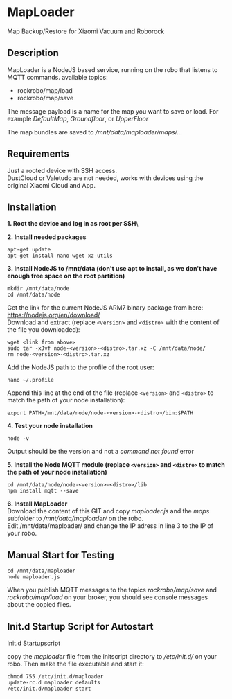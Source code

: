 # MapLoader
Map Backup/Restore for Xiaomi Vacuum and Roborock

## Description
MapLoader is a NodeJS based service, running on the robo that listens to MQTT commands.
available topics:
* rockrobo/map/load
* rockrobo/map/save

The message payload is a name for the map you want to save or load.
For example _DefaultMap_, _Groundfloor_, or _UpperFloor_

The map bundles are saved to _/mnt/data/maploader/maps/..._

## Requirements
Just a rooted device with SSH access.\
DustCloud or Valetudo are not needed, works with devices using the original Xiaomi Cloud and App.

## Installation
**1. Root the device and log in as root per SSH**\

**2. Install needed packages**
```
apt-get update
apt-get install nano wget xz-utils
```
**3. Install NodeJS to /mnt/data (don't use apt to install, as we don't have enough free space on the root partition)**
```
mkdir /mnt/data/node
cd /mnt/data/node
```
Get the link for the current NodeJS ARM7 binary package from here: https://nodejs.org/en/download/ \
Download and extract (replace `<version>` and `<distro>` with the content of the file you downloaded):
```
wget <link from above>
sudo tar -xJvf node-<version>-<distro>.tar.xz -C /mnt/data/node/
rm node-<version>-<distro>.tar.xz
```
Add the NodeJS path to the profile of the root user:
```
nano ~/.profile
```
Append this line at the end of the file (replace `<version>` and `<distro>` to match the path of your node installation):
```
export PATH=/mnt/data/node/node-<version>-<distro>/bin:$PATH
```
**4. Test your node installation**
```
node -v
```
Output should be the version and not a _command not found_ error
  
**5. Install the Node MQTT module (replace `<version>` and `<distro>` to match the path of your node installation)**
```
cd /mnt/data/node/node-<version>-<distro>/lib
npm install mqtt --save
```
**6. Install MapLoader**\
Download the content of this GIT and copy _maploader.js_ and the _maps_ subfolder to _/mnt/data/maploader/_ on the robo.\
Edit /mnt/data/maploader/ and change the IP adress in line 3 to the IP of your robo.

## Manual Start for Testing
```
cd /mnt/data/maploader
node maploader.js
```
When you publish MQTT messages to the topics _rockrobo/map/save_ and _rockrobo/map/load_ on your broker,
you should see console messages about the copied files. 

## Init.d Startup Script for Autostart
Init.d Startupscript

copy the _maploader_ file from the initscript directory to _/etc/init.d/_ on your robo. 
Then make the file executable and start it:

```
chmod 755 /etc/init.d/maploader
update-rc.d maploader defaults
/etc/init.d/maploader start
```
